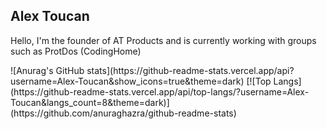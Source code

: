 <h2> Alex Toucan </h2>
<p> Hello, I'm the founder of AT Products and is currently working with groups such as ProtDos (CodingHome)</p>
![Anurag's GitHub stats](https://github-readme-stats.vercel.app/api?username=Alex-Toucan&show_icons=true&theme=dark)
[![Top Langs](https://github-readme-stats.vercel.app/api/top-langs/?username=Alex-Toucan&langs_count=8&theme=dark)](https://github.com/anuraghazra/github-readme-stats)
